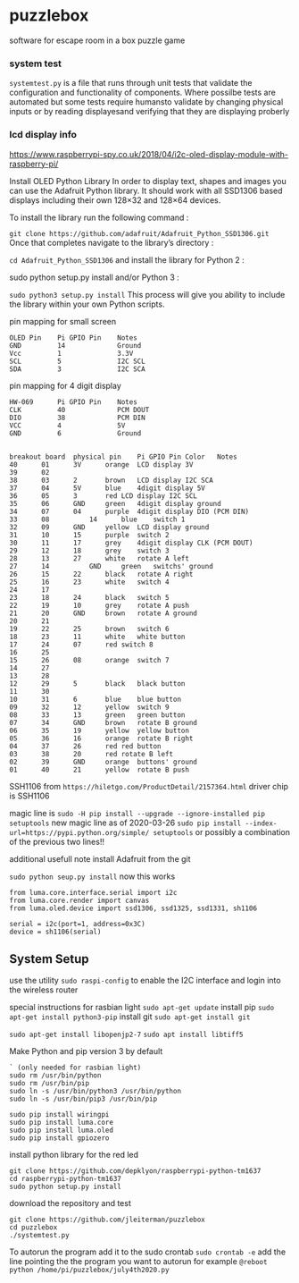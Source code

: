 # puzzlebox
software for escape room in a box puzzle game

### system test
`systemtest.py` is a file that runs through unit tests that validate the configuration and functionality of components.  Where possilbe tests are automated but some tests require humansto validate by changing physical inputs or by reading displayesand verifying that they are displaying proberly

### lcd display info
https://www.raspberrypi-spy.co.uk/2018/04/i2c-oled-display-module-with-raspberry-pi/

Install OLED Python Library
In order to display text, shapes and images you can use the Adafruit Python library. It should work with all SSD1306 based displays including their own 128×32 and 128×64 devices.

To install the library run the following command :

`git clone https://github.com/adafruit/Adafruit_Python_SSD1306.git`
Once that completes navigate to the library’s directory :

`cd Adafruit_Python_SSD1306`
and install the library for Python 2 :

sudo python setup.py install
and/or Python 3 :

`sudo python3 setup.py install`
This process will give you ability to include the library within your own Python scripts.

pin mapping for small screen
```
OLED Pin    Pi GPIO Pin    Notes
GND         14             Ground
Vcc         1              3.3V
SCL         5              I2C SCL
SDA         3              I2C SCA
```
pin mapping for 4 digit display
```
HW-069      Pi GPIO Pin    Notes
CLK         40             PCM DOUT
DIO         38             PCM DIN
VCC         4              5V
GND         6              Ground
```
```

breakout board	physical pin	Pi GPIO Pin	Color	Notes
40		01		3V		orange	LCD display 3V
39		02				
38		03		2		brown	LCD display I2C SCA
37		04		5V		blue	4digit display 5V
36		05		3		red	LCD display I2C SCL
35		06		GND		green	4digit display ground
34		07		04		purple	4digit display DIO (PCM DIN)
33		08   		14		blue 	switch 1  
32		09		GND		yellow	LCD display ground
31		10		15		purple	switch 2
30		11		17		grey	4digit display CLK (PCM DOUT)
29		12		18		grey	switch 3
28		13		27		white	rotate A left
27		14   		GND		green	switchs' ground
26		15		22		black	rotate A right
25		16		23		white	switch 4
24		17
23		18		24		black	switch 5
22		19		10 		grey	rotate A push
21		20		GND		brown	rotate A ground
20		21
19		22		25		brown	switch 6
18		23		11		white	white button
17		24		07		red	switch 8
16		25
15		26		08		orange	switch 7
14		27
13		28
12		29		5		black	black button
11		30
10		31		6		blue	blue button
09		32		12		yellow	switch 9
08		33		13		green	green button
07		34		GND		brown	rotate B ground
06		35		19		yellow	yellow button
05		36		16		orange	rotate B right
04		37		26		red	red button
03		38		20		red	rotate B left
02		39		GND		orange	buttons' ground
01		40		21		yellow	rotate B push
```

SSH1106
from `https://hiletgo.com/ProductDetail/2157364.html` driver chip is SSH1106

magic line is `sudo -H pip install --upgrade --ignore-installed pip setuptools`
new magic line as of 2020-03-26 `sudo pip install --index-url=https://pypi.python.org/simple/ setuptools`
or possibly a combination of the previous two lines!!

additional usefull note install Adafruit from the git 

`sudo python seup.py install`
now this works
```
from luma.core.interface.serial import i2c
from luma.core.render import canvas
from luma.oled.device import ssd1306, ssd1325, ssd1331, sh1106

serial = i2c(port=1, address=0x3C)
device = sh1106(serial)
```
## System Setup

use the utility `sudo raspi-config` to enable the I2C interface and login into the wireless router

special instructions for rasbian light
`sudo apt-get update`
install pip `sudo apt-get install python3-pip`
install git `sudo apt-get install git`

`sudo apt-get install libopenjp2-7`
`sudo apt install libtiff5`

Make Python and pip version 3 by default
```
` (only needed for rasbian light)
sudo rm /usr/bin/python
sudo rm /usr/bin/pip
sudo ln -s /usr/bin/python3 /usr/bin/python
sudo ln -s /usr/bin/pip3 /usr/bin/pip
```

```
sudo pip install wiringpi
sudo pip install luma.core
sudo pip install luma.oled
sudo pip install gpiozero
```

install python library for the red led
```
git clone https://github.com/depklyon/raspberrypi-python-tm1637
cd raspberrypi-python-tm1637
sudo python setup.py install
```

download the repository and test
```
git clone https://github.com/jleiterman/puzzlebox
cd puzzlebox
./systemtest.py
```

To autorun the program add it to the sudo crontab `sudo crontab -e` add the line pointing the the program you want to autorun for example `@reboot python /home/pi/puzzlebox/july4th2020.py`
